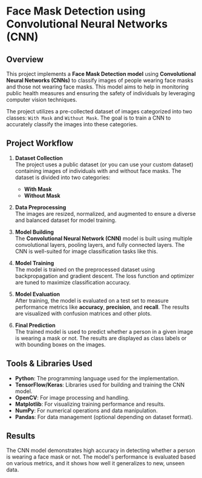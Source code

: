 # Face Mask Detection using Convolutional Neural Networks (CNN)

## Overview
This project implements a **Face Mask Detection model** using **Convolutional Neural Networks (CNNs)** to classify images of people wearing face masks and those not wearing face masks. This model aims to help in monitoring public health measures and ensuring the safety of individuals by leveraging computer vision techniques.

The project utilizes a pre-collected dataset of images categorized into two classes: `With Mask` and `Without Mask`. The goal is to train a CNN to accurately classify the images into these categories.

## Project Workflow

1. **Dataset Collection**  
   The project uses a public dataset (or you can use your custom dataset) containing images of individuals with and without face masks. The dataset is divided into two categories:  
   - **With Mask**  
   - **Without Mask**  

2. **Data Preprocessing**  
   The images are resized, normalized, and augmented to ensure a diverse and balanced dataset for model training.

3. **Model Building**  
   The **Convolutional Neural Network (CNN)** model is built using multiple convolutional layers, pooling layers, and fully connected layers. The CNN is well-suited for image classification tasks like this.

4. **Model Training**  
   The model is trained on the preprocessed dataset using backpropagation and gradient descent. The loss function and optimizer are tuned to maximize classification accuracy.

5. **Model Evaluation**  
   After training, the model is evaluated on a test set to measure performance metrics like **accuracy**, **precision**, and **recall**. The results are visualized with confusion matrices and other plots.

6. **Final Prediction**  
   The trained model is used to predict whether a person in a given image is wearing a mask or not. The results are displayed as class labels or with bounding boxes on the images.

## Tools & Libraries Used
- **Python**: The programming language used for the implementation.
- **TensorFlow/Keras**: Libraries used for building and training the CNN model.
- **OpenCV**: For image processing and handling.
- **Matplotlib**: For visualizing training performance and results.
- **NumPy**: For numerical operations and data manipulation.
- **Pandas**: For data management (optional depending on dataset format).

## Results
The CNN model demonstrates high accuracy in detecting whether a person is wearing a face mask or not. The model's performance is evaluated based on various metrics, and it shows how well it generalizes to new, unseen data.

